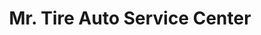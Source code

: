 ---
title: "Mr. Tire Auto Service Center"
url: /clementon/mr-tire-auto-service-center/
shop: car repair
---
